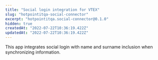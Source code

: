 ```yaml
---
title: "Social login integration for VTEX"
slug: "hotpointitqa-social-connector"
excerpt: "hotpointitqa.social-connector@0.1.0"
hidden: true
createdAt: "2022-07-22T10:36:19.422Z"
updatedAt: "2022-07-22T10:36:19.422Z"
---
```

This app integrates social login with name and surname inclusion when synchronizing information.